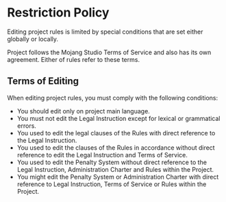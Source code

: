 # Restriction Policy

Editing project rules is limited by special conditions that are set either globally or locally.

Project follows the Mojang Studio Terms of Service and also has its own agreement. Either of rules refer to these terms.

## Terms of Editing

When editing project rules, you must comply with the following conditions:

  * You should edit only on project main language.
  * You must not edit the Legal Instruction except for lexical or grammatical errors.
  * You used to edit the legal clauses of the Rules with direct reference to the Legal Instruction.
  * You used to edit the clauses of the Rules in accordance without direct reference to edit the Legal Instruction and Terms of Service.
  * You used to edit the Penalty System without direct reference to the Legal Instruction, Administration Charter and Rules within the Project.
  * You might edit the Penalty System or Administration Charter with direct reference to Legal Instruction, Terms of Service or Rules within the Project.
